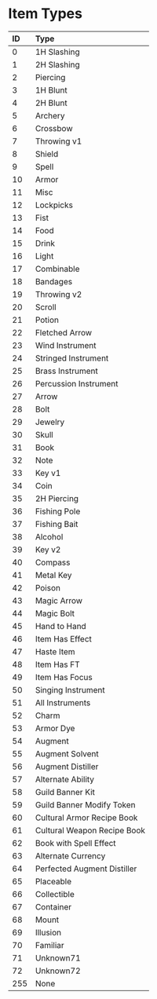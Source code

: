 # Item Types

| **ID** | **Type** |
| :--- | :--- |
| 0 | 1H Slashing |
| 1 | 2H Slashing |
| 2 | Piercing |
| 3 | 1H Blunt |
| 4 | 2H Blunt |
| 5 | Archery |
| 6 | Crossbow |
| 7 | Throwing v1 |
| 8 | Shield |
| 9 | Spell |
| 10 | Armor |
| 11 | Misc |
| 12 | Lockpicks |
| 13 | Fist |
| 14 | Food |
| 15 | Drink |
| 16 | Light |
| 17 | Combinable |
| 18 | Bandages |
| 19 | Throwing v2 |
| 20 | Scroll |
| 21 | Potion |
| 22 | Fletched Arrow |
| 23 | Wind Instrument |
| 24 | Stringed Instrument |
| 25 | Brass Instrument |
| 26 | Percussion Instrument |
| 27 | Arrow |
| 28 | Bolt |
| 29 | Jewelry |
| 30 | Skull |
| 31 | Book |
| 32 | Note |
| 33 | Key v1 |
| 34 | Coin |
| 35 | 2H Piercing |
| 36 | Fishing Pole |
| 37 | Fishing Bait |
| 38 | Alcohol |
| 39 | Key v2 |
| 40 | Compass |
| 41 | Metal Key |
| 42 | Poison |
| 43 | Magic Arrow |
| 44 | Magic Bolt |
| 45 | Hand to Hand |
| 46 | Item Has Effect |
| 47 | Haste Item |
| 48 | Item Has FT |
| 49 | Item Has Focus |
| 50 | Singing Instrument |
| 51 | All Instruments |
| 52 | Charm |
| 53 | Armor Dye |
| 54 | Augment |
| 55 | Augment Solvent |
| 56 | Augment Distiller |
| 57 | Alternate Ability |
| 58 | Guild Banner Kit |
| 59 | Guild Banner Modify Token |
| 60 | Cultural Armor Recipe Book |
| 61 | Cultural Weapon Recipe Book |
| 62 | Book with Spell Effect |
| 63 | Alternate Currency |
| 64 | Perfected Augment Distiller |
| 65 | Placeable |
| 66 | Collectible |
| 67 | Container |
| 68 | Mount |
| 69 | Illusion |
| 70 | Familiar |
| 71 | Unknown71 |
| 72 | Unknown72 |
| 255 | None |